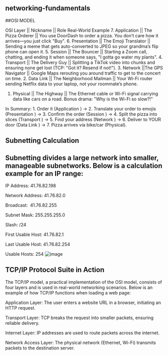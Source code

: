## networking-fundamentals
##OSI MODEL

OSI Layer || Nickname ||  Role Real-World Example
7. Application	|| The Pizza Orderer	|| You use DoorDash to order a pizza. You don’t care how it arrives—you just click "Buy".
6. Presentation	|| The Emoji Translator || Sending a meme that gets auto-converted to JPEG so your grandma’s flip phone can open it. 
5. Session	|| The Bouncer || Starting a Zoom call, chatting, and ending it when someone says, "I gotta go water my plants".
4. Transport || The Delivery Guy || Splitting a TikTok video into chunks and ensuring none get lost (TCP: "Got it? Resend if not!").
3. Network ||The GPS Navigator || Google Maps rerouting you around traffic to get to the concert on time.
2. Data Link || The Neighborhood Mailman || Your Wi-Fi router sending Netflix data to your laptop, not your roommate’s phone.
1. Physical ||	The Highway || The Ethernet cable or Wi-Fi signal carrying data like cars on a road. Bonus drama: "Why is the Wi-Fi so slow?!"


In Summary: 1. Order it (Application ) → 2. Translate your order to emojis (Presentation ) → 3. Confirm the order (Session ) → 4. Split the pizza into slices (Transport ) → 5. Find your address (Network ) → 6. Deliver to YOUR door (Data Link ) → 7. Pizza arrives via bike/car (Physical).

## Subnetting Calculation

## Subnetting divides a large network into smaller, manageable subnetworks. Below is a calculation example for an IP range:

IP Address: 41.76.82.198

Network Address: 41.76.82.0

Broadcast: 	41.76.82.255

Subnet Mask: 255.255.255.0

Slash: /24

First Usable Host: 41.76.82.1

Last Usable Host: 41.76.82.254

Usable Hosts: 254 ![image](https://github.com/user-attachments/assets/47bb4d99-aeb9-4256-920c-85f97cbab1e8)


## TCP/IP Protocol Suite in Action

The TCP/IP model, a practical implementation of the OSI model, consists of four layers and is used in real-world networking scenarios. Below is an example of how TCP/IP functions when loading a web page:

Application Layer: The user enters a website URL in a browser, initiating an HTTP request.

Transport Layer: TCP breaks the request into smaller packets, ensuring reliable delivery.

Internet Layer: IP addresses are used to route packets across the internet.

Network Access Layer: The physical network (Ethernet, Wi-Fi) transmits packets to the destination server.

